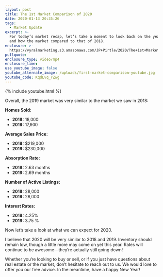 ```yaml
---
layout: post
title: The 1st Market Comparison of 2020
date: 2020-01-13 20:35:26
tags:
  - Market Update
excerpt: >-
  For today’s market recap, let’s take a moment to look back on the year 2019
  and how the market compared to that of 2018.
enclosure: >-
  https://vyralmarketing.s3.amazonaws.com/JP+Pirtle/2020/The+1st+Market+Comparison+of+2020.mp4
pullquote:
enclosure_type: video/mp4
enclosure_time:
use_youtube_image: false
youtube_alternate_image: /uploads/first-market-comparison-youtube.jpg
youtube_code: KqdLvq_YZwg
---
```


{% include youtube.html %}

Overall, the 2019 market was very similar to the market we saw in 2018:

**Homes Sold:**

* **2018:** 18,000
* **2019:** 17,900

**Average Sales Price:&nbsp;**

* **2018:** $219,000
* **2019:** $230,000

**Absorption Rate:**

* **2018:** 2.63 months
* **2019:** 2.69 months

**Number of Active Listings:**

* **2018:** 28,000
* **2019:** 28,000

**Interest Rates:**

* **2018:** 4.25%
* **2019:** 3.75 %

Now let’s take a look at what we can expect for 2020.

I believe that 2020 will be very similar to 2018 and 2019. Inventory should remain low, though a little more may come on yet this year. Rates will continue to be awesome—they’re actually still going down\!

Whether you’re looking to buy or sell, or if you just have questions about real estate or the market, don’t hesitate to reach out to us. We would love to offer you our free advice. In the meantime, have a happy New Year\!